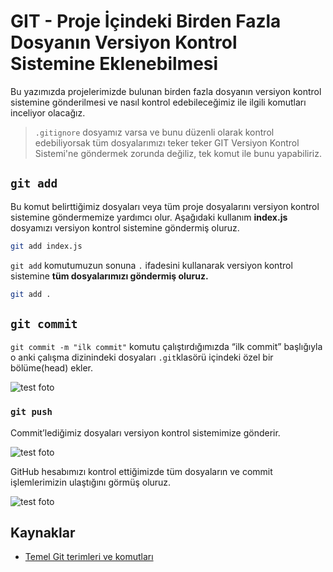 # GIT - Proje İçindeki Birden Fazla Dosyanın Versiyon Kontrol Sistemine Eklenebilmesi

Bu yazımızda projelerimizde bulunan birden fazla dosyanın versiyon kontrol sistemine gönderilmesi ve nasıl kontrol edebileceğimiz ile ilgili komutları inceliyor olacağız.

> `.gitignore` dosyamız varsa ve bunu düzenli olarak kontrol edebiliyorsak tüm dosyalarımızı teker teker GIT Versiyon Kontrol Sistemi'ne göndermek zorunda değiliz, tek komut ile bunu yapabiliriz.

## `git add`

Bu komut belirttiğimiz dosyaları veya tüm proje dosyalarını versiyon kontrol sistemine göndermemize yardımcı olur.
Aşağıdaki kullanım **index.js** dosyamızı versiyon kontrol sistemine göndermiş oluruz.
```bash
git add index.js
```

`git add` komutumuzun sonuna `.` ifadesini kullanarak versiyon kontrol sistemine **tüm dosyalarımızı göndermiş oluruz.**
```bash
git add .
```

## `git commit`

`git commit -m "ilk commit"` komutu çalıştırdığımızda “ilk commit” başlığıyla o anki çalışma dizinindeki dosyaları `.git`klasörü içindeki özel bir bölüme(head) ekler.

![test foto](https://raw.githubusercontent.com/Kodluyoruz/taskforce/git/git/git-proje-i%CC%87cindeki-birden-fazla-dosyanin-versiyon-kontrol-sistemine-eklenebilmesi/figures/ilk-kommit.png)

### `git push`

Commit’lediğimiz dosyaları versiyon kontrol sistemimize gönderir.

![test foto](https://raw.githubusercontent.com/Kodluyoruz/taskforce/git/git/git-proje-i%CC%87cindeki-birden-fazla-dosyanin-versiyon-kontrol-sistemine-eklenebilmesi/figures/git-push.png)

GitHub hesabımızı kontrol ettiğimizde tüm dosyaların ve commit işlemlerimizin ulaştığını görmüş oluruz.

![test foto](https://raw.githubusercontent.com/Kodluyoruz/taskforce/git/git/git-proje-i%CC%87cindeki-birden-fazla-dosyanin-versiyon-kontrol-sistemine-eklenebilmesi/figures/github.png)

## Kaynaklar
- [Temel Git terimleri ve komutları](https://medium.com/@alianilkocak/temel-git-terimleri-ve-komutlar%C4%B1-6bc62b802baf)
